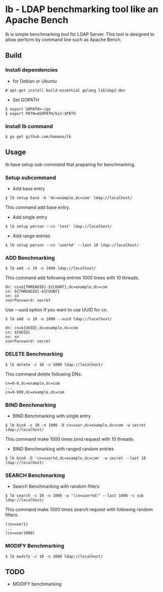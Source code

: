 lb - LDAP benchmarking tool like an Apache Bench
================================================

lb is simple benchmarking tool for LDAP Server.
This tool is designed to allow perform by command line such as Apache Bench.

## Build

### Install dependencies

* for Debian or Ubuntu
~~~
# apt-get install build-essential golang libldap2-dev
~~~

* Set GOPATH
~~~
$ export GOPATH=~/go
$ export PATH=$GOPATH/bin:$PATH
~~~

### Install lb command
~~~
$ go get github.com/hamano/lb
~~~

## Usage

lb have setup sub-command that preparing for benchmarking.

### Setup subcommand

* Add base entry
~~~
$ lb setup base -b 'dc=example,dc=com' ldap://localhost/
~~~
This command add base entry.

* Add single entry
~~~
$ lb setup person --cn 'test' ldap://localhost/
~~~

* Add range entries
~~~
$ lb setup person --cn 'user%d' --last 10 ldap://localhost/
~~~

### ADD Benchmarking

~~~
$ lb add -c 10 -n 1000 ldap://localhost/
~~~

This command add following entries 1000 times with 10 threads.

~~~
dn: cn=${THREADID}-${COUNT},dc=example,dc=com
cn: ${THREADID}-${COUNT}
sn: sn
userPassword: secret
~~~

Use --uuid option if you want to use UUID for cn.
~~~
$ lb add -c 10 -n 1000 --uuid ldap://localhost/
~~~

~~~
dn: cn=${UUID},dc=example,dc=com
cn: ${UUID}
sn: sn
userPassword: secret
~~~

### DELETE Benchmarking

~~~
$ lb delete -c 10 -n 1000 ldap://localhost/
~~~

This command delete following DNs:

~~~
cn=0-0,dc=example,dc=com
...
cn=9-999,dc=example,dc=com
~~~

### BIND Benchmarking

* BIND Benchmarking with single entry

~~~
$ lb bind -c 10 -n 1000 -D cn=user,dc=example,dc=com -w secret ldap://localhost/
~~~
This command make 1000 times bind request with 10 threads.

* BIND Benchmarking with ranged random entries
~~~
$ lb bind -D 'cn=user%d,dc=example,dc=com' -w secret --last 10 ldap://localhost/
~~~

### SEARCH Benchmarking

* Search Benchmarking with random filters
~~~
$ lb search -c 10 -n 1000 -a "(cn=user%d)" --last 1000 -s sub ldap://localhost/
~~~
This command make 1000 times search request with following random filters:

~~~
(cn=user1)
...
(cn=user1000)
~~~

### MODIFY Benchmarking

~~~
$ lb modify -c 10 -n 1000 ldap://localhost/
~~~

## TODO
* MODIFY benchmarking
